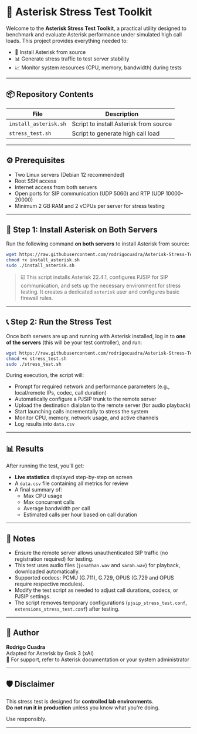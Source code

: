 # 🚀 Asterisk Stress Test Toolkit

Welcome to the **Asterisk Stress Test Toolkit**, a practical utility designed to benchmark and evaluate Asterisk performance under simulated high call loads. This project provides everything needed to:

- 🎯 Install Asterisk from source
- 📊 Generate stress traffic to test server stability
- 📈 Monitor system resources (CPU, memory, bandwidth) during tests

---

## 📦 Repository Contents

| File                       | Description                                      |
|----------------------------|--------------------------------------------------|
| `install_asterisk.sh`      | Script to install Asterisk from source           |
| `stress_test.sh`           | Script to generate high call load                |

---

## ⚙️ Prerequisites

- Two Linux servers (Debian 12 recommended)
- Root SSH access
- Internet access from both servers
- Open ports for SIP communication (UDP 5060) and RTP (UDP 10000-20000)
- Minimum 2 GB RAM and 2 vCPUs per server for stress testing

---

## 🧱 Step 1: Install Asterisk on Both Servers

Run the following command **on both servers** to install Asterisk from source:

```bash
wget https://raw.githubusercontent.com/rodrigocuadra/Asterisk-Stress-Test/refs/heads/main/install_asterisk.sh
chmod +x install_asterisk.sh
sudo ./install_asterisk.sh
```

> ☑️ This script installs Asterisk 22.4.1, configures PJSIP for SIP communication, and sets up the necessary environment for stress testing. It creates a dedicated `asterisk` user and configures basic firewall rules.

---

## 📞 Step 2: Run the Stress Test

Once both servers are up and running with Asterisk installed, log in to **one of the servers** (this will be your test controller), and run:

```bash
wget https://raw.githubusercontent.com/rodrigocuadra/Asterisk-Stress-Test/refs/heads/main/stress_test.sh
chmod +x stress_test.sh
sudo ./stress_test.sh
```

During execution, the script will:

- Prompt for required network and performance parameters (e.g., local/remote IPs, codec, call duration)
- Automatically configure a PJSIP trunk to the remote server
- Upload the destination dialplan to the remote server (for audio playback)
- Start launching calls incrementally to stress the system
- Monitor CPU, memory, network usage, and active channels
- Log results into `data.csv`

---

## 📊 Results

After running the test, you'll get:

- **Live statistics** displayed step-by-step on screen
- A `data.csv` file containing all metrics for review
- A final summary of:
  - Max CPU usage
  - Max concurrent calls
  - Average bandwidth per call
  - Estimated calls per hour based on call duration

---

## 🧠 Notes

- Ensure the remote server allows unauthenticated SIP traffic (no registration required) for testing.
- This test uses audio files (`jonathan.wav` and `sarah.wav`) for playback, downloaded automatically.
- Supported codecs: PCMU (G.711), G.729, OPUS (G.729 and OPUS require respective modules).
- Modify the test script as needed to adjust call durations, codecs, or PJSIP settings.
- The script removes temporary configurations (`pjsip_stress_test.conf`, `extensions_stress_test.conf`) after testing.

---

## 👤 Author

**Rodrigo Cuadra**  
Adapted for Asterisk by Grok 3 (xAI)  
📧 For support, refer to Asterisk documentation or your system administrator

---

## 🛡️ Disclaimer

This stress test is designed for **controlled lab environments**.  
**Do not run it in production** unless you know what you're doing.

Use responsibly.

---
